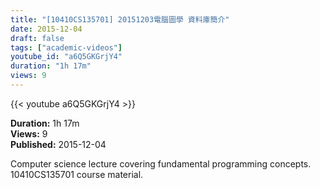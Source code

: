 ```yaml
---
title: "[10410CS135701] 20151203電腦圖學 資料庫簡介"
date: 2015-12-04
draft: false
tags: ["academic-videos"]
youtube_id: "a6Q5GKGrjY4"
duration: "1h 17m"
views: 9
---
```


{{< youtube a6Q5GKGrjY4 >}}

**Duration:** 1h 17m  
**Views:** 9  
**Published:** 2015-12-04

Computer science lecture covering fundamental programming concepts. 10410CS135701 course material.
